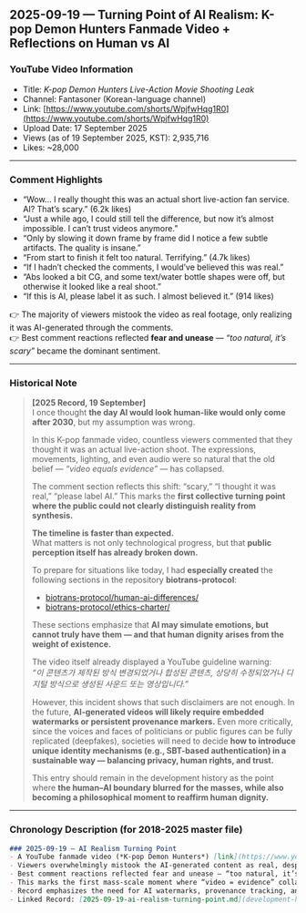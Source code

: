 ## 2025-09-19 — Turning Point of AI Realism: K-pop Demon Hunters Fanmade Video + Reflections on Human vs AI

### YouTube Video Information
- Title: *K-pop Demon Hunters Live-Action Movie Shooting Leak*  
- Channel: Fantasoner (Korean-language channel)  
- Link: [https://www.youtube.com/shorts/WpjfwHqg1R0](https://www.youtube.com/shorts/WpjfwHqg1R0)  
- Upload Date: 17 September 2025  
- Views (as of 19 September 2025, KST): 2,935,716  
- Likes: ~28,000  

---

### Comment Highlights
- “Wow... I really thought this was an actual short live-action fan service. AI? That’s scary.” (6.2k likes)  
- “Just a while ago, I could still tell the difference, but now it’s almost impossible. I can’t trust videos anymore.”  
- “Only by slowing it down frame by frame did I notice a few subtle artifacts. The quality is insane.”  
- “From start to finish it felt too natural. Terrifying.” (4.7k likes)  
- “If I hadn’t checked the comments, I would’ve believed this was real.”  
- “Abs looked a bit CG, and some text/water bottle shapes were off, but otherwise it looked like a real shoot.”  
- “If this is AI, please label it as such. I almost believed it.” (914 likes)  

👉 The majority of viewers mistook the video as real footage, only realizing it was AI-generated through the comments.  
👉 Best comment reactions reflected **fear and unease** — *“too natural, it’s scary”* became the dominant sentiment.

---

### Historical Note

> **[2025 Record, 19 September]**  
> I once thought **the day AI would look human-like would only come after 2030**, but my assumption was wrong.  
>  
> In this K-pop fanmade video, countless viewers commented that they thought it was an actual live-action shoot. The expressions, movements, lighting, and even audio were so natural that the old belief — *“video equals evidence”* — has collapsed.  
>  
> The comment section reflects this shift: “scary,” “I thought it was real,” “please label AI.” This marks the **first collective turning point where the public could not clearly distinguish reality from synthesis.**  
>  
> **The timeline is faster than expected.**  
> What matters is not only technological progress, but that **public perception itself has already broken down.**  
>  
> To prepare for situations like today, I had **especially created** the following sections in the repository **biotrans-protocol**:  
> - [biotrans-protocol/human-ai-differences/](https://github.com/jklimbiotrans/biotrans-protocol/tree/main/human-ai-differences)  
> - [biotrans-protocol/ethics-charter/](https://github.com/jklimbiotrans/biotrans-protocol/tree/main/ethics-charter)  
>  
> These sections emphasize that **AI may simulate emotions, but cannot truly have them — and that human dignity arises from the weight of existence.**  
>  
> The video itself already displayed a YouTube guideline warning:  
> *“이 콘텐츠가 제작된 방식 변경되었거나 합성된 콘텐츠, 상당히 수정되었거나 디지털 방식으로 생성된 사운드 또는 영상입니다.”*  
>  
> However, this incident shows that such disclaimers are not enough. In the future, **AI-generated videos will likely require embedded watermarks or persistent provenance markers.** Even more critically, since the voices and faces of politicians or public figures can be fully replicated (deepfakes), societies will need to decide **how to introduce unique identity mechanisms (e.g., SBT-based authentication) in a sustainable way — balancing privacy, human rights, and trust.**  
>  
> This entry should remain in the development history as the point where **the human–AI boundary blurred for the masses, while also becoming a philosophical moment to reaffirm human dignity.**

---

### Chronology Description (for 2018-2025 master file)

```markdown
### 2025-09-19 — AI Realism Turning Point
- A YouTube fanmade video (*K-pop Demon Hunters*) [link](https://www.youtube.com/shorts/WpjfwHqg1R0) reached over 2.9M views within two days, blurring the line between real and synthetic media.  
- Viewers overwhelmingly mistook the AI-generated content as real, despite YouTube’s automated disclaimer.  
- Best comment reactions reflected fear and unease — “too natural, it’s scary” became the dominant sentiment.  
- This marks the first mass-scale moment where “video = evidence” collapsed for the public.  
- Record emphasizes the need for AI watermarks, provenance tracking, and sustainable identity mechanisms (e.g., SBT) to protect privacy and human rights.  
- Linked Record: [2025-09-19-ai-realism-turning-point.md](development-history/2025-09-19-ai-realism-turning-point.md)
